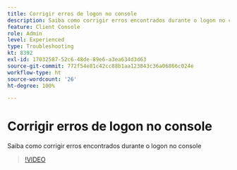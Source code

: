 ```yaml
---
title: Corrigir erros de logon no console
description: Saiba como corrigir erros encontrados durante o logon no console
feature: Client Console
role: Admin
level: Experienced
type: Troubleshooting
kt: 8392
exl-id: 17032587-52c6-48de-89e6-a3ea634d3d63
source-git-commit: 772f54e81c42cc88b1aa123843c36a06866c024e
workflow-type: ht
source-wordcount: '26'
ht-degree: 100%

---
```


# Corrigir erros de logon no console

Saiba como corrigir erros encontrados durante o logon no console

>[!VIDEO](https://video.tv.adobe.com/v/335896?quality=12)
